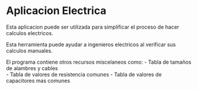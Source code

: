 # Aplicacion Electrica

Esta aplicacion puede ser utilizada para simplificar el proceso de hacer calculos electricos.

Esta herramienta puede ayudar a ingenieros electricos al verificar sus calculos manuales. 

El programa contiene otros recursos miscelaneos como: 
    - Tabla de tamaños de alambres y cables  
    - Tabla de valores de resistencia comunes
    - Tabla de valores de capacitores mas comunes